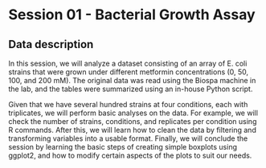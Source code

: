 # Session 01 - Bacterial Growth Assay

## Data description

In this session, we will analyze a dataset consisting of an array of E. coli strains that were grown under different metformin concentrations (0, 50, 100, and 200 mM). The original data was read using the Biospa machine in the lab, and the tables were summarized using an in-house Python script.

Given that we have several hundred strains at four conditions, each with triplicates, we will perform basic analyses on the data. For example, we will check the number of strains, conditions, and replicates per condition using R commands. After this, we will learn how to clean the data by filtering and transforming variables into a usable format. Finally, we will conclude the session by learning the basic steps of creating simple boxplots using ggplot2, and how to modify certain aspects of the plots to suit our needs.
